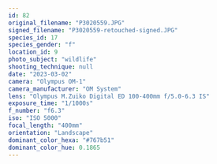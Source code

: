 ```yaml
---
id: 82
original_filename: "P3020559.JPG"
signed_filename: "P3020559-retouched-signed.JPG"
species_id: 17
species_gender: "f"
location_id: 9
photo_subject: "wildlife"
shooting_technique: null
date: "2023-03-02"
camera: "Olympus OM-1"
camera_manufacturer: "OM System"
lens: "Olympus M.Zuiko Digital ED 100-400mm f/5.0-6.3 IS"
exposure_time: "1/1000s"
f_number: "f6.3"
iso: "ISO 5000"
focal_length: "400mm"
orientation: "Landscape"
dominant_color_hexa: "#767b51"
dominant_color_hue: 0.1865
---
```

